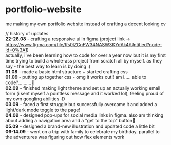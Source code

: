 # portfolio-website
me making my own portfolio website instead of crafting a decent looking cv

// history of updates<br>
    <b>22-26.08</b> - crafting a responsive ui in figma (project link -> https://www.figma.com/file/Rs0lZCqFW34NASW3KYdAk4/Untitled?node-id=0%3A1)<br>
    actually, i've been learning how to code for over a year now but it is my first time trying to build a whole-ass project from scratch all by myself. as they say - the best way to learn is by doing :)<br>
    <b>31.08</b> - made a basic html structure + started crafting css<br>
    <b>01.09</b> - putting up together css - omg it works out!! am i..... able to code?..........🥺<br>
    <b>02.09</b> - finished making light theme and set up an actually working email form (i sent myself a pointless message and it worked lol), feeling proud of my own googling abilities :D<br>
    <b>03.09</b> - faced a first struggle but successfully overcame it and added a light/dark mode toggle to the page!<br>
    <b>04.09</b> - designed pop-ups for social media links in figma. also am thinking about adding a navigation area and a "get to the top" button🧐<br>
    <b>05.09</b> - designed a brand-new illustration and updated code a little bit<br>
    <b>06-14.09</b> - went on a trip with family to celebrate my birthday. parallel to the adventures was figuring out how flex elements work<br>
